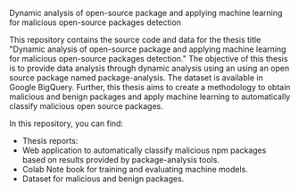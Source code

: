 Dynamic analysis of open-source package and applying machine learning for
malicious open-source packages detection

This repository contains the source code and data for the thesis title "Dynamic analysis of open-source package and applying machine learning for
malicious open-source packages detection." The objective of this thesis is to provide data analysis through dynamic analysis using an using an open source package named package-analysis.
The dataset is available in Google BigQuery. Further, this thesis aims to create a methodology to obtain malicious and benign packages and apply machine learning to automatically classify malicious open source packages.

In this repository, you can find:

* Thesis reports:
* Web application to automatically classify malicious npm packages based on results provided by package-analysis tools.
* Colab Note book for training and evaluating machine models.
* Dataset for malicious and benign packages.
  



